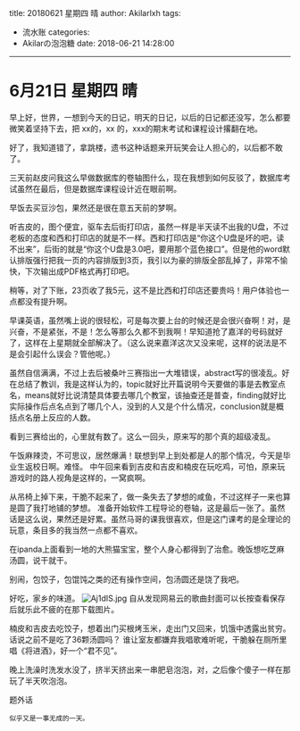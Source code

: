 title: 20180621 星期四 晴
author: Akilarlxh
tags:
  - 流水账
categories:
  - Akilarの泡泡糖
date: 2018-06-21 14:28:00
---
 # 6月21日 星期四 晴
  
早上好，世界，一想到今天的日记，明天的日记，以后的日记都还没写，怎么都要微笑着坚持下去，把 xx的，xx 的，xxx的期末考试和课程设计撂翻在地。

好了，我知道错了，拿跳楼，遗书这种话题来开玩笑会让人担心的，以后都不敢了。

三天前赵皮问我这么早做数据库的卷轴图什么，现在我想到如何反驳了，数据库考试虽然在最后，但是数据库课程设计近在眼前啊。

早饭去买豆沙包，果然还是很在意五天前的梦啊。

听吉皮的，图个便宜，驱车去后街打印店，虽然一样是半天读不出我的U盘，不过老板的态度和西和打印店的就是不一样。西和打印店是“你这个U盘是坏的吧，读不出来”，后街的就是“你这个U盘是3.0吧，要用那个蓝色接口”。但是他的word默认排版强行把我一页的内容排版到3页，我引以为豪的排版全部乱掉了，非常不愉快，下次输出成PDF格式再打印吧。

稍等，对了下账，23页收了我5元，这不是比西和打印店还要贵吗！用户体验也一点都没有提升啊。

早课英语，虽然嘴上说的很轻松，可是每次要上台的时候还是会很兴奋啊！对，是兴奋，不是紧张，不是！怎么等那么久都不到我啊！早知道抢了嘉洋的号码就好了，这样在上星期就全部解决了。（这么说来嘉洋这次又没来呢，这样的说法是不是会引起什么误会？管他呢。）

虽然自信满满，不过上去后被桑叶三赛指出一大堆错误，abstract写的很凌乱。好在总结了教训，我是这样认为的，topic就好比开篇说明今天要做的事是去教室点名，means就好比说清楚具体要去哪几个教室，该抽查还是普查，finding就好比实际操作后点名点到了哪几个人，没到的人又是个什么情况，conclusion就是概括点名册上反应的人数。

看到三赛给出的，心里就有数了。这么一回头，原来写的那个真的超级凌乱。

午饭麻辣烫，不可思议，居然爆满！联想到早上到处都是人的那个情况，今天是毕业生返校日啊。难怪。
中午回来看到吉皮和吉皮和楠皮在玩吃鸡，可怕，原来玩游戏时的路人视角是这样的，一窝疯啊。

从吊椅上掉下来，干脆不起来了，做一条失去了梦想的咸鱼，不过这样子一来也算是圆了我打地铺的梦想。
准备开始软件工程导论的卷轴，这是最后一张了。虽然话是这么说，果然还是好累。虽然马哥的课我很喜欢，但是这门课考的是全理论的玩意，条目多的我当然一点都不喜欢。

在ipanda上面看到一地的大熊猫宝宝，整个人身心都得到了治愈。晚饭想吃芝麻汤圆，说干就干。

别闹，包饺子，包馄饨之类的还有操作空间，包汤圆还是饶了我吧。

好吃，家乡的味道。
![Aj1dIS.jpg](https://s2.ax1x.com/2019/04/15/Aj1dIS.jpg)
自从发现网易云的歌曲封面可以长按查看保存后就乐此不疲的在那下载图片。

楠皮和吉皮去吃饺子，想着出门买根烤玉米，走出门又回来，饥饿中透露出贫穷。话说之前不是吃了36颗汤圆吗？
谁让室友都嫌弃我唱歌难听呢，干脆躲在厕所里唱《将进酒》，好一个“君不见”。

晚上洗澡时洗发水没了，挤半天挤出来一串肥皂泡泡，对，之后像个傻子一样在那玩了半天吹泡泡。

题外话
```
似乎又是一事无成的一天。
```